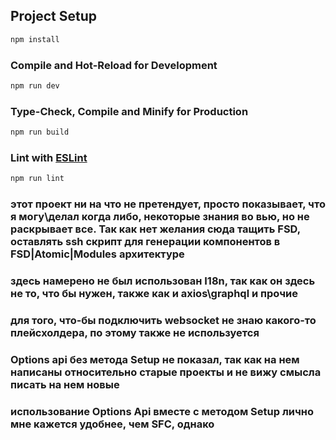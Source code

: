 
## Project Setup

```sh
npm install
```

### Compile and Hot-Reload for Development

```sh
npm run dev
```

### Type-Check, Compile and Minify for Production

```sh
npm run build
```

### Lint with [ESLint](https://eslint.org/)

```sh
npm run lint
```



### этот проект ни на что не претендует, просто показывает, что я могу\делал когда либо, некоторые знания во вью, но не раскрывает все. Так как нет желания сюда тащить FSD, оставлять ssh скрипт для генерации компонентов в FSD|Atomic|Modules архитектуре 

### здесь намерено не был использован I18n, так как он здесь не то, что бы нужен, также как и axios\graphql и прочие

### для того, что-бы подключить websocket не знаю какого-то плейсхолдера, по этому также не используется

### Options api без метода Setup не показал, так как на нем написаны относительно старые проекты и не вижу смысла писать на нем новые

### использование Options Api вместе с методом Setup лично мне кажется удобнее, чем SFC, однако <script setup> также использовал в проекте (зависит от изначального подхода к написанию)

### в eslint намерено был имплементирован Prettier config что-бы видны были ошибки при написании и что автоматом пофиксится (мне так удобнее)

### не уверен, что конфиги eslint и prettier подойдут всем, по этой причине можете локально переписать их под себя

### Красота страниц и контент наполнения уходит немного на задний план, так как это просто личный проект, что-бы показать, что я делал с JS\TS в первую очередь.




